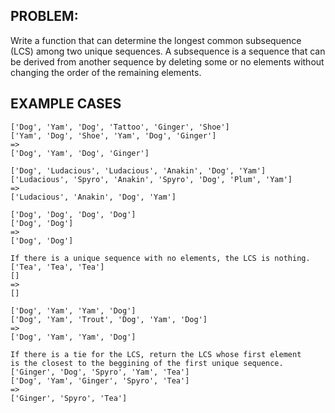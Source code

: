 
## PROBLEM:

Write a function that can determine the longest common subsequence (LCS) among
two unique sequences. A subsequence is a sequence that can be derived 
from another sequence by deleting some or no elements without changing 
the order of the remaining elements.
 

## EXAMPLE CASES

```
['Dog', 'Yam', 'Dog', 'Tattoo', 'Ginger', 'Shoe']
['Yam', 'Dog', 'Shoe', 'Yam', 'Dog', 'Ginger']
=> 
['Dog', 'Yam', 'Dog', 'Ginger']
```

```
['Dog', 'Ludacious', 'Ludacious', 'Anakin', 'Dog', 'Yam']
['Ludacious', 'Spyro', 'Anakin', 'Spyro', 'Dog', 'Plum', 'Yam'] 
=>
['Ludacious', 'Anakin', 'Dog', 'Yam']
```

```
['Dog', 'Dog', 'Dog', 'Dog']
['Dog', 'Dog']
=>
['Dog', 'Dog']
```

```
If there is a unique sequence with no elements, the LCS is nothing. 
['Tea', 'Tea', 'Tea']
[]
=> 
[]
```

```
['Dog', 'Yam', 'Yam', 'Dog']
['Dog', 'Yam', 'Trout', 'Dog', 'Yam', 'Dog'] 
=> 
['Dog', 'Yam', 'Yam', 'Dog']
```

```
If there is a tie for the LCS, return the LCS whose first element
is the closest to the beggining of the first unique sequence.
['Ginger', 'Dog', 'Spyro', 'Yam', 'Tea']
['Dog', 'Yam', 'Ginger', 'Spyro', 'Tea']
=>
['Ginger', 'Spyro', 'Tea']
```
